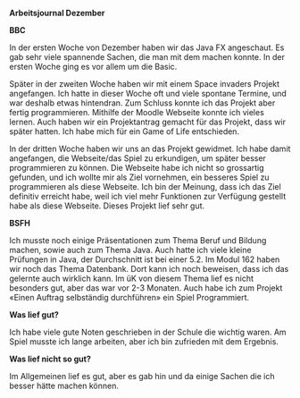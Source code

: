 **Arbeitsjournal Dezember**

**BBC**

In der ersten Woche von Dezember haben wir das Java FX angeschaut. Es gab sehr viele spannende Sachen, die man mit dem machen konnte. In der ersten Woche ging es vor allem um die Basic.

Später in der zweiten Woche haben wir mit einem Space invaders Projekt angefangen. Ich hatte in dieser Woche oft und viele spontane Termine, und war deshalb etwas hintendran. Zum Schluss konnte ich das Projekt aber fertig programmieren. Mithilfe der Moodle Webseite konnte ich vieles lernen. Auch haben wir ein Projektantrag gemacht für das Projekt, dass wir später hatten. Ich habe mich für ein Game of Life entschieden.

In der dritten Woche haben wir uns an das Projekt gewidmet. Ich habe damit angefangen, die Webseite/das Spiel zu erkundigen, um später besser programmieren zu können. Die Webseite habe ich nicht so grossartig gefunden, und ich wollte mir als Ziel vornehmen, ein besseres Spiel zu programmieren als diese Webseite. Ich bin der Meinung, dass ich das Ziel definitiv erreicht habe, weil ich viel mehr Funktionen zur Verfügung gestellt habe als diese Webseite. Dieses Projekt lief sehr gut.

**BSFH**

Ich musste noch einige Präsentationen zum Thema Beruf und Bildung machen, sowie auch zum Thema Java. Auch hatte ich viele kleine Prüfungen in Java, der Durchschnitt ist bei einer 5.2. Im Modul 162 haben wir noch das Thema Datenbank. Dort kann ich noch beweisen, dass ich das gelernte auch wirklich kann. Im üK von diesem Thema lief es nicht besonders gut, aber das war vor 2-3 Monaten. Auch habe ich zum Projekt «Einen Auftrag selbständig durchführen» ein Spiel Programmiert.

**Was lief gut?**

Ich habe viele gute Noten geschrieben in der Schule die wichtig waren. Am Spiel musste ich lange arbeiten, aber ich bin zufrieden mit dem Ergebnis.

**Was lief nicht so gut?**

Im Allgemeinen lief es gut, aber es gab hin und da einige Sachen die ich besser hätte machen können.